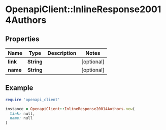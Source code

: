 # OpenapiClient::InlineResponse20014Authors

## Properties

| Name | Type | Description | Notes |
| ---- | ---- | ----------- | ----- |
| **link** | **String** |  | [optional] |
| **name** | **String** |  | [optional] |

## Example

```ruby
require 'openapi_client'

instance = OpenapiClient::InlineResponse20014Authors.new(
  link: null,
  name: null
)
```

